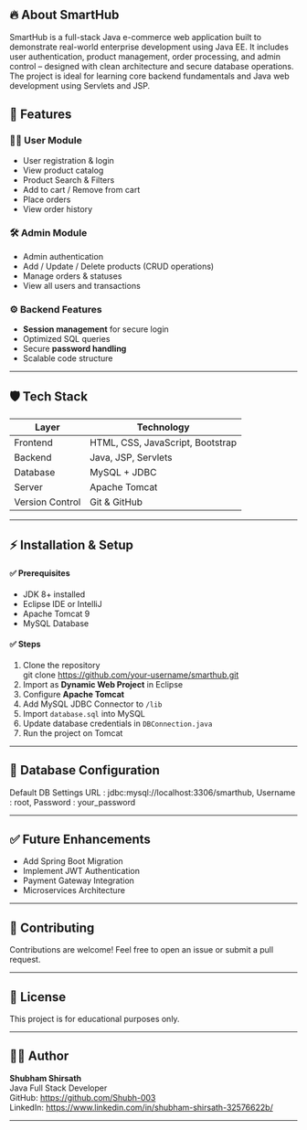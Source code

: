 ## 🔥 About SmartHub
SmartHub is a full-stack Java e-commerce web application built to demonstrate real-world enterprise development using Java EE. It includes user authentication, product management, order processing, and admin control – designed with clean architecture and secure database operations. The project is ideal for learning core backend fundamentals and Java web development using Servlets and JSP.



## 🚀 Features

### 👨‍💻 User Module
- User registration & login
- View product catalog
- Product Search & Filters
- Add to cart / Remove from cart
- Place orders
- View order history

### 🛠️ Admin Module
- Admin authentication
- Add / Update / Delete products (CRUD operations)
- Manage orders & statuses
- View all users and transactions

### ⚙️ Backend Features
- **Session management** for secure login
- Optimized SQL queries
- Secure **password handling**
- Scalable code structure

---

## 🛡️ Tech Stack

| Layer | Technology |
|-------|------------|
| Frontend | HTML, CSS, JavaScript, Bootstrap |
| Backend | Java, JSP, Servlets |
| Database | MySQL + JDBC |
| Server | Apache Tomcat |
| Version Control | Git & GitHub |




---

## ⚡ Installation & Setup

#### ✅ Prerequisites
- JDK 8+ installed
- Eclipse IDE or IntelliJ
- Apache Tomcat 9
- MySQL Database

#### ✅ Steps
1. Clone the repository  
git clone https://github.com/your-username/smarthub.git
2. Import as **Dynamic Web Project** in Eclipse
3. Configure **Apache Tomcat**
4. Add MySQL JDBC Connector to `/lib`
5. Import `database.sql` into MySQL
6. Update database credentials in `DBConnection.java`
7. Run the project on Tomcat

---

## 🔧 Database Configuration

Default DB Settings
URL : jdbc:mysql://localhost:3306/smarthub, 
Username : root, 
Password : your_password


---

## ✅ Future Enhancements
- Add Spring Boot Migration
- Implement JWT Authentication
- Payment Gateway Integration
- Microservices Architecture

---

## 🤝 Contributing
Contributions are welcome! Feel free to open an issue or submit a pull request.

---

## 📜 License
This project is for educational purposes only.

---

## 👨‍💻 Author
**Shubham Shirsath**  
Java Full Stack Developer  
GitHub: https://github.com/Shubh-003  
LinkedIn: https://www.linkedin.com/in/shubham-shirsath-32576622b/  

---
